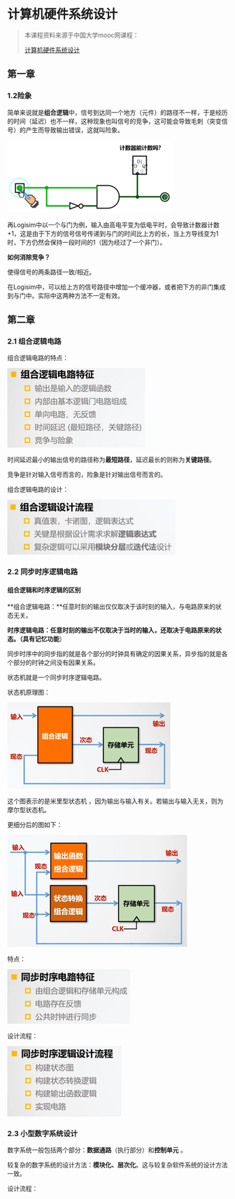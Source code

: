 # 计算机硬件系统设计

> 本课程资料来源于中国大学mooc网课程：
>
> [计算机硬件系统设计](https://www.icourse163.org/course/HUST-1205809816)

## 第一章



### 1.2险象

简单来说就是**组合逻辑**中，信号到达同一个地方（元件）的路径不一样，于是经历的时间（延迟）也不一样，这种现象也叫信号的竞争，这可能会导致毛刺（突变信号）的产生而导致输出错误，这就叫险象。

<img src="计算机硬件系统设计.assets/image-20200801202534262.png" alt="image-20200801202534262" style="zoom: 50%;" />

再Logisim中以一个与门为例，输入由高电平变为低电平时，会导致计数器计数+1，这是由于下方的信号信号传递到与门的时间比上方的长，当上方导线变为1时，下方仍然会保持一段时间的1（因为经过了一个非门）。

**如何消除竞争？**

使得信号的两条路径一致/相近。

在Logisim中，可以给上方的信号路径中增加一个缓冲器，或者把下方的非门集成到与门中。实际中这两种方法不一定有效。





## 第二章 

### 2.1 组合逻辑电路



组合逻辑电路的特点：

<img src="计算机硬件系统设计.assets/image-20200807213137335.png" alt="image-20200807213137335" style="zoom: 50%;" />

时间延迟最小的输出信号的路径称为**最短路径**，延迟最长的则称为**关键路径**。

竞争是针对输入信号而言的，险象是针对输出信号而言的。



组合逻辑电路的设计：

<img src="计算机硬件系统设计.assets/image-20200807213648665.png" alt="image-20200807213648665" style="zoom:50%;" />



### 2.2 同步时序逻辑电路

#### 组合逻辑和时序逻辑的区别

**组合逻辑电路：**任意时刻的输出仅仅取决于该时刻的输入，与电路原来的状态无关。

**时序逻辑电路：**任意时刻的输出不仅取决于当时的输入，还取决于电路原来的状态。（具有**记忆功能**）

同步时序中的同步指的就是各个部分的时钟具有确定的因果关系，异步指的就是各个部分的时钟之间没有因果关系。

状态机就是一个同步时序逻辑电路。

状态机原理图：

<img src="计算机硬件系统设计.assets/image-20200808182907239.png" alt="image-20200808182907239" style="zoom:50%;" />

这个图表示的是米里型状态机 ，因为输出与输入有关。若输出与输入无关，则为摩尔型状态机。

更细分后的图如下：

<img src="计算机硬件系统设计.assets/image-20200808180931845.png" alt="image-20200808180931845" style="zoom:50%;" />

特点：

<img src="计算机硬件系统设计.assets/image-20200808180845139.png" alt="image-20200808180845139" style="zoom: 50%;" />

设计流程：

<img src="计算机硬件系统设计.assets/image-20200808180910207.png" alt="image-20200808180910207" style="zoom:50%;" />





### 2.3 小型数字系统设计

数字系统一般包括两个部分：**数据通路**（执行部分）和**控制单元** 。

较复杂的数字系统的设计方法：**模块化、层次化**。这与较复杂软件系统的设计方法一致。



设计流程：

